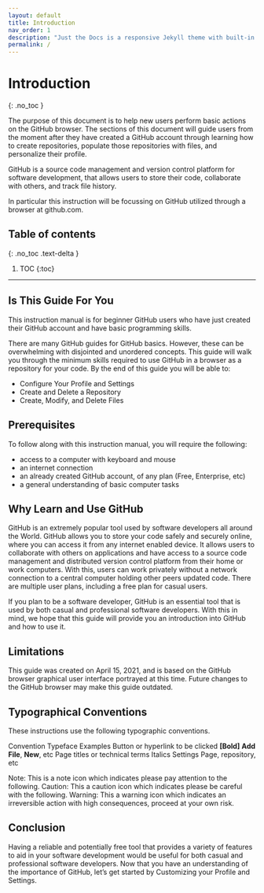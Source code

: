 ```yaml
---
layout: default
title: Introduction
nav_order: 1
description: "Just the Docs is a responsive Jekyll theme with built-in search that is easily customizable and hosted on GitHub Pages."
permalink: /
---
```



# Introduction
{: .no_toc }

The purpose of this document is to help new users perform basic actions on the GitHub browser. The sections of this document will guide users from the moment after they have created a GitHub account through learning how to create repositories, populate those repositories with files, and personalize their profile.

GitHub is a source code management and version control platform for software development, that allows users to store their code, collaborate with others, and track file history.

In particular this instruction will be focussing on GitHub utilized through a browser at github.com.

## Table of contents
{: .no_toc .text-delta }

1. TOC
{:toc}

---

## Is This Guide For You

This instruction manual is for beginner GitHub users who have just created their GitHub account and have basic programming skills.

There are many GitHub guides for GitHub basics. However, these can be overwhelming with disjointed and unordered concepts. This guide will walk you through the minimum skills required to use GitHub in a browser as a repository for your code. By the end of this guide you will be able to:

* Configure Your Profile and Settings
* Create and Delete a Repository
* Create, Modify, and Delete Files

## Prerequisites

To follow along with this instruction manual, you will require the following:

* access to a computer with keyboard and mouse
* an internet connection
* an already created GitHub account, of any plan (Free, Enterprise, etc)
* a general understanding of basic computer tasks

## Why Learn and Use GitHub

GitHub is an extremely popular tool used by software developers all around the World. GitHub allows you to store your code safely and securely online, where you can access it from any internet enabled device. It allows users to collaborate with others on applications and  have access to a source code management and distributed version control platform from their home or work computers. With this, users can work privately without a network connection to a central computer holding other peers updated code. There are multiple user plans, including a free plan for casual users.

If you plan to be a software developer, GitHub is an essential tool that is used by both casual and professional software developers. With this in mind, we hope that this guide will provide you an introduction into GitHub and how to use it.

## Limitations

This guide was created on April 15, 2021, and is based on the GitHub browser graphical user interface portrayed at this time. Future changes to the GitHub browser may make this guide outdated.

## Typographical Conventions

These instructions use the following typographic conventions.

Convention                          Typeface              Examples
Button or hyperlink to be clicked   **[Bold]**          **Add File**, **New**, etc
Page titles or technical terms      Italics           Settings Page, repository, etc

Note: This is a note icon which indicates please pay attention to the following.
Caution: This a caution icon which indicates please be careful with the following.
Warning: This a warning icon which indicates an irreversible action with high consequences, proceed at your own risk.

## Conclusion

Having a reliable and potentially free tool that provides a variety of features to aid in your software development would be useful for both casual and professional software developers. 
Now that you have an understanding of the importance of GitHub, let’s get started by Customizing your Profile and Settings.

